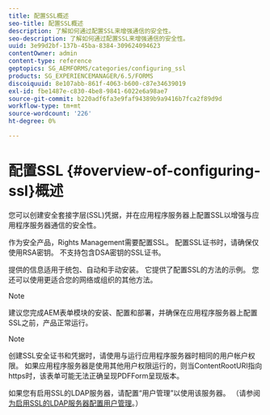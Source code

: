 ```yaml
---
title: 配置SSL概述
seo-title: 配置SSL概述
description: 了解如何通过配置SSL来增强通信的安全性。
seo-description: 了解如何通过配置SSL来增强通信的安全性。
uuid: 3e99d2bf-137b-45ba-8384-309624094623
contentOwner: admin
content-type: reference
geptopics: SG_AEMFORMS/categories/configuring_ssl
products: SG_EXPERIENCEMANAGER/6.5/FORMS
discoiquuid: 8e107abb-861f-4063-b600-c87e34639019
exl-id: fbe1487e-c830-4be8-9841-6022e6a98ae7
source-git-commit: b220adf6fa3e9faf94389b9a9416b7fca2f89d9d
workflow-type: tm+mt
source-wordcount: '226'
ht-degree: 0%

---
```


# 配置SSL {#overview-of-configuring-ssl}概述

您可以创建安全套接字层(SSL)凭据，并在应用程序服务器上配置SSL以增强与应用程序服务器通信的安全性。

作为安全产品，Rights Management需要配置SSL。 配置SSL证书时，请确保仅使用RSA密钥。 不支持包含DSA密钥的SSL证书。

提供的信息适用于统包、自动和手动安装。 它提供了配置SSL的方法的示例。 您还可以使用更适合您的网络或组织的其他方法。

>[!NOTE]
>
>建议您完成AEM表单模块的安装、配置和部署，并确保在应用程序服务器上配置SSL之前，产品正常运行。

>[!NOTE]
>
>创建SSL安全证书和凭据时，请使用与运行应用程序服务器时相同的用户帐户权限。 如果应用程序服务器是使用其他用户权限运行的，则当ContentRootURI指向https时，该表单可能无法正确呈现PDFForm呈现版本。

如果您有启用SSL的LDAP服务器，请配置“用户管理”以使用该服务器。 （请参阅[为启用SSL的LDAP服务器配置用户管理](/help/forms/using/admin-help/configure-user-management-ssl-enabled.md#configure-user-management-for-an-ssl-enabled-ldap-server)。）
